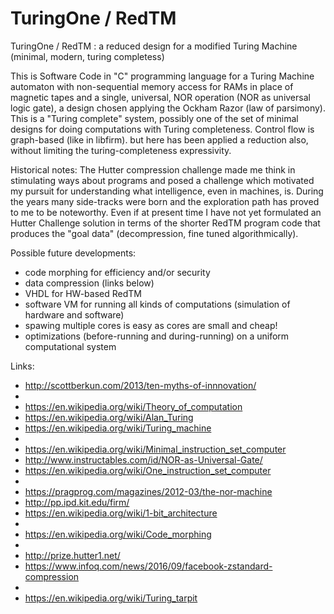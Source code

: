 # TuringOne / RedTM
TuringOne / RedTM : a reduced design for a modified Turing Machine (minimal, modern, turing completess)

This is Software Code in "C" programming language for a Turing Machine
automaton with non-sequential memory access for RAMs in place 
of magnetic tapes and a single, universal, NOR operation 
(NOR as universal logic gate), a design chosen applying the Ockham Razor 
(law of parsimony). This is a "Turing complete" system, possibly 
one of the set of minimal designs for doing computations
with Turing completeness.
Control flow is graph-based (like in libfirm). but here has been applied a reduction also, without limiting the turing-completeness expressivity.

Historical notes:
The Hutter compression challenge made me think in stimulating ways about programs and posed a challenge which motivated my pursuit for understanding what intelligence, even in machines, is.
During the years many side-tracks were born and the exploration path has proved to me to be noteworthy.
Even if at present time I have not yet formulated an Hutter Challenge solution in terms of the shorter RedTM program code that produces the "goal data" (decompression, fine tuned algorithmically).

Possible future developments:
- code morphing for efficiency and/or security
- data compression (links below)
- VHDL for HW-based RedTM
- software VM for running all kinds of computations (simulation of hardware and software)
- spawing multiple cores is easy as cores are small and cheap!
- optimizations (before-running and during-running) on a uniform computational system

Links:
* http://scottberkun.com/2013/ten-myths-of-innnovation/
* 
* https://en.wikipedia.org/wiki/Theory_of_computation
* https://en.wikipedia.org/wiki/Alan_Turing
* https://en.wikipedia.org/wiki/Turing_machine
* 
* https://en.wikipedia.org/wiki/Minimal_instruction_set_computer
* http://www.instructables.com/id/NOR-as-Universal-Gate/
* https://en.wikipedia.org/wiki/One_instruction_set_computer
* 
* https://pragprog.com/magazines/2012-03/the-nor-machine
* http://pp.ipd.kit.edu/firm/
* https://en.wikipedia.org/wiki/1-bit_architecture
* 
* https://en.wikipedia.org/wiki/Code_morphing
*
* http://prize.hutter1.net/
* https://www.infoq.com/news/2016/09/facebook-zstandard-compression
* 
* https://en.wikipedia.org/wiki/Turing_tarpit
